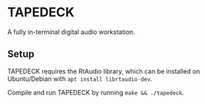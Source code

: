 # TAPEDECK

A fully in-terminal digital audio workstation.

## Setup

TAPEDECK requires the RtAudio library, which can be installed on Ubuntu/Debian with `apt install librtaudio-dev`.

Compile and run TAPEDECK by running `make && ./tapedeck`.
